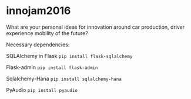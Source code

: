# innojam2016

What are your personal ideas for innovation around car production, driver experience mobility of the future?

Necessary dependencies:

SQLAlchemy in Flask
`pip install flask-sqlalchemy`

Flask-admin
`pip install flask-admin`

Sqlalchemy-Hana
`pip install sqlalchemy-hana`

PyAudio
`pip install pyaudio`
